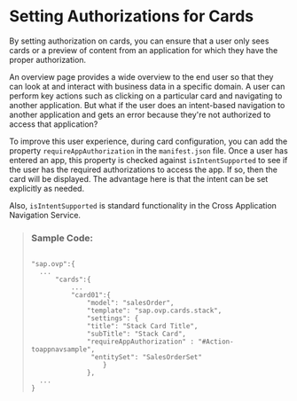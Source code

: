 <!-- loio00683f95eff64d3d9e2991a7fd9f1db8 -->

# Setting Authorizations for Cards

By setting authorization on cards, you can ensure that a user only sees cards or a preview of content from an application for which they have the proper authorization.

An overview page provides a wide overview to the end user so that they can look at and interact with business data in a specific domain. A user can perform key actions such as clicking on a particular card and navigating to another application. But what if the user does an intent-based navigation to another application and gets an error because they're not authorized to access that application?

To improve this user experience, during card configuration, you can add the property `requireAppAuthorization` in the `manifest.json` file. Once a user has entered an app, this property is checked against `isIntentSupported` to see if the user has the required authorizations to access the app. If so, then the card will be displayed. The advantage here is that the intent can be set explicitly as needed.

Also, `isIntentSupported` is standard functionality in the Cross Application Navigation Service.

> ### Sample Code:  
> ```
> 
> "sap.ovp":{
> 	...
> 		"cards":{
> 			...
> 			"card01":{
>       		"model": "salesOrder",
>       		"template": "sap.ovp.cards.stack",
>       		"settings": {
>         		"title": "Stack Card Title",
>         		"subTitle": "Stack Card",
>         		"requireAppAuthorization" : "#Action-toappnavsample",
>         		 "entitySet": "SalesOrderSet"
> 					}
>      			},
> 	...
> }
> ```

